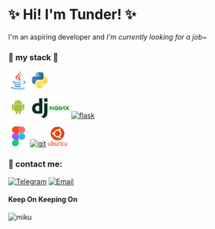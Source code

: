 # ✨ Hi! I'm Tunder! ✨

I'm an aspiring developer and *I'm currently looking for a job~*

 ### 🌟 my stack  🌟 
 
 <a href="https://www.java.com" target="_blank" rel="noreferrer"><img src="https://raw.githubusercontent.com/devicons/devicon/master/icons/java/java-original.svg" alt="java" width="40" height="40"/></a> <a href="https://www.python.org" target="_blank" rel="noreferrer"><img src="https://raw.githubusercontent.com/devicons/devicon/master/icons/python/python-original.svg" alt="python" width="40" height="40"/></a> 
 
 <a href="https://developer.android.com" target="_blank" rel="noreferrer"><img src="https://raw.githubusercontent.com/devicons/devicon/master/icons/android/android-original-wordmark.svg" alt="android" width="40" height="40"/></a> 
<a href="https://www.djangoproject.com/" target="_blank" rel="noreferrer"><img src="https://raw.githubusercontent.com/devicons/devicon/master/icons/django/django-plain.svg" alt="django" width="40" height="40"/></a><a href="https://www.nginx.com" target="_blank" rel="noreferrer"><img src="https://raw.githubusercontent.com/devicons/devicon/master/icons/nginx/nginx-original.svg" alt="nginx" width="40" height="40"/></a> <a href="https://flask.palletsprojects.com/" target="_blank" rel="noreferrer"><img src="https://www.vectorlogo.zone/logos/pocoo_flask/pocoo_flask-icon.svg" alt="flask" width="40" height="40"/></a> 
 
 <a href="https://www.figma.com/" target="_blank" rel="noreferrer"><img src="https://raw.githubusercontent.com/devicons/devicon/master/icons/figma/figma-original.svg" alt="figma" width="40" height="40"/></a> 
<a href="https://git-scm.com/" target="_blank" rel="noreferrer"><img src="https://www.vectorlogo.zone/logos/git-scm/git-scm-icon.svg" alt="git" width="40" height="40"/></a> <a href="https://www.linux.org/" target="_blank" rel="noreferrer"><img src="https://raw.githubusercontent.com/devicons/devicon/master/icons/ubuntu/ubuntu-plain-wordmark.svg" alt="linux ubuntu" width="40" height="40"/></a> 

### 🌟 contact me:

[![Telegram](https://img.shields.io/badge/-telegram-26A5E4?style=flat-square&logo=Minutemailer&logoColor=white&link=https://t.me/tunder_tunder)](https://t.me/tunder_tunder) 
[![Email](https://img.shields.io/badge/-alinatunder-d9292b?style=flat-square&logo=gmail&logoColor=white)](mailto:alinatunder@gmail.com)
#### Keep On Keeping On  

<img src="https://media.tenor.com/1J5ZWHh9XTcAAAAi/hatsune-miku-spinning-chair.gif"  width="200px" alt="miku"/>

<!--
**tunder-tunder/tunder-tunder** is a ✨ _special_ ✨ repository because its `README.md` (this file) appears on your GitHub profile.

